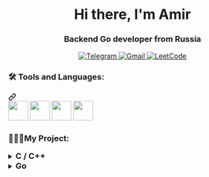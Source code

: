 <div id="header" align="center">
  <h1>
    Hi there, I'm Amir
  </h1>
  <h3>
    Backend Go developer from Russia
  </h3>
</div>

<div align="center">
  <a href="https://t.me/Flluff">
    <img src="https://img.shields.io/badge/Telegram-blue?style=for-the-badge&logo=Telegram&logoColor=black" alt="Telegram">
  </a>
  <a href="mailto:gumerovamirhan@gmail.com">
    <img src="https://img.shields.io/badge/Gmail-red?style=for-the-badge&logo=Gmail&logoColor=black" alt="Gmail">
  </a>
  <a href="https://leetcode.com/leathaho/">
    <img src="https://img.shields.io/badge/LeetCode-black?style=for-the-badge&logo=LeetCode&logoColor=white" alt="LeetCode">
  </a>
</div>

<div class="markdown-heading" dir="auto">
  <h3 align="left" class="heading-element" dir="auto">
    🛠 Tools and Languages:</h3>
  <a id="user-content--Tools and Languages" class="anchor" aria-label="Permalink: 🛠 Tools and Languages:" href="#-Tools and Languages">
    <svg class="octicon octicon-link" viewBox="0 0 16 16" version="1.1" width="16" height="16" aria-hidden="true">
      <path d="m7.775 3.275 1.25-1.25a3.5 3.5 0 1 1 4.95 4.95l-2.5 2.5a3.5 3.5 0 0 1-4.95 0 .751.751 0 0 1 .018-1.042.751.751 0 0 1 1.042-.018 1.998 1.998 0 0 0 2.83 0l2.5-2.5a2.002 2.002 0 0 0-2.83-2.83l-1.25 1.25a.751.751 0 0 1-1.042-.018.751.751 0 0 1-.018-1.042Zm-4.69 9.64a1.998 1.998 0 0 0 2.83 0l1.25-1.25a.751.751 0 0 1 1.042.018.751.751 0 0 1 .018 1.042l-1.25 1.25a3.5 3.5 0 1 1-4.95-4.95l2.5-2.5a3.5 3.5 0 0 1 4.95 0 .751.751 0 0 1-.018 1.042.751.751 0 0 1-1.042.018 1.998 1.998 0 0 0-2.83 0l-2.5 2.5a1.998 1.998 0 0 0 0 2.83Z">
      </path>
    </svg>
  </a>
</div>

<div align="left" dir="auto">
  <a>
            <img src="https://cdn.jsdelivr.net/gh/devicons/devicon@latest/icons/go/go-original-wordmark.svg" height="40" widht="40" /> 
  </a>
  <a>
            <img src="https://cdn.jsdelivr.net/gh/devicons/devicon@latest/icons/java/java-original-wordmark.svg"  height="40" widht="40" />
  </a>
  <a>
            <img src="https://cdn.jsdelivr.net/gh/devicons/devicon@latest/icons/postgresql/postgresql-original.svg" height="40" widht="40" />
  </a>
  <a>
            <img src="https://cdn.jsdelivr.net/gh/devicons/devicon@latest/icons/docker/docker-original.svg" height="40" widht="40" />
  </a>
</div>

<div class="markdown-heading" dir="auto">
  <h3 align="left" class="heading-element" dir="auto">
    👨🏼‍💻My Project:
  </h3>
</div>

<details close>
  <summary><h3 style="display: inline;"> С / С++ </h3></summary>
  <div>
    <table>
      <tr>
        <th align="center"> Project </th>
        <th align="center"> Information </th>
      </tr>
      <tr>
        <td> <a href="https://github.com/Amir1233/Containers"> Containers </a> </td>
        <td align="left"> 
    <p>This project includes the implementation of essential C++ data containers similar to those found in the Standard Template Library (STL):</p>

<ul>
  <li><strong>Vector</strong>: A dynamic array implementation with automatic memory management and iterator support.</li>
  <li><strong>List</strong>: A doubly linked list that provides efficient insertion and deletion of elements at any position.</li>
  <li><strong>Stack</strong>: A stack that follows the LIFO (Last In, First Out) principle.</li>
  <li><strong>Queue</strong>: A queue that follows the FIFO (First In, First Out) principle.</li>
  <li><strong>Map</strong>: An associative container that stores key-value pairs with ordered access by key.</li>
  <li><strong>Set</strong>: A container that stores unique elements with ordered access.</li>
  <li><strong>Multiset</strong>: Similar to Set, but allows storing duplicate elements.</li>
  <li><strong>Array</strong>: A fixed-size static array implementation.</li>
</ul>

<p>These containers are developed for educational purposes and provide basic functionality similar to their STL counterparts.</p> </td>
      </tr>
      <tr>
        <td align="center"><a href="https://github.com/F11uff/Viewer?tab=readme-ov-file#information"> Viewer </a></td>
        <td align="left">
        <p>The Viewer project is focused on parsing files to extract and analyze vertices and edges:</p>

<ul>
  <li><strong>Vertices Parsing</strong>: Efficient extraction and analysis of vertices from complex geometric data.</li>
  <li><strong>Edges Parsing</strong>: Detailed processing and manipulation of edges associated with the vertices.</li>
  <li><strong>Geometric Data Visualization</strong>: Tools to visualize the structure of objects represented by vertices and edges.</li>
  <li><strong>3D Modeling</strong>: Supports tasks related to 3D modeling and computational geometry.</li>
  <li><strong>Computational Geometry</strong>: Useful for applications that require detailed analysis of geometric data.</li>
</ul>

<p>This project is particularly useful for tasks that involve 3D modeling, computational geometry, or other applications requiring detailed analysis of geometric data.</p>
        </td>
      </tr>
    </table>
  </div>
</details>

<details close>
  <summary><h3 style="display: inline;"> Go </h3></summary>
  <div>
    Здесь можно разместить любую информацию, связанную с Go.
  </div>
</details>
